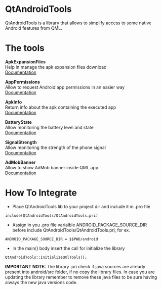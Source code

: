 # QtAndroidTools
QtAndroidTools is a library that allows to simplify access to some native Android features from QML.

# The tools

**ApkExpansionFiles**  
Help in manage the apk expansion files download  
[Documentation](https://falsinsoft.blogspot.com/2019/01/qtandroidtools-apkexpansionfiles.html)

**AppPermissions**  
Allow to request Android app permissions in an easier way  
[Documentation](https://falsinsoft.blogspot.com/2019/01/qtandroidtools-apppermissions.html)

**ApkInfo**  
Return info about the apk containing the executed app  
[Documentation](https://falsinsoft.blogspot.com/2019/01/qtandroidtools-apkinfo.html)

**BatteryState**  
Allow monitoring the battery level and state  
[Documentation](https://falsinsoft.blogspot.com/2019/01/qtandroidtools-batterystate.html)

**SignalStrength**  
Allow monitoring the strength of the phone signal  
[Documentation](https://falsinsoft.blogspot.com/2019/01/qtandroidtools-signalstrength.html)

**AdMobBanner**  
Allow to show AdMob banner inside QML app  
[Documentation](https://falsinsoft.blogspot.com/2019/01/qtandroidtools-admobbanner.html)

# How To Integrate
- Place QtAndroidTools lib to your project dir and include it in .pro file
```
include(QtAndroidTools/QtAndroidTools.pri)
```

- Assign in you .pro file varialble ANDROID_PACKAGE_SOURCE_DIR before include QtAndroidTools/QtAndroidTools.pri, for ex.
```
ANDROID_PACKAGE_SOURCE_DIR = $$PWD/android
```

- In the main() body insert the call for initialize the library
```
QtAndroidTools::InitializeQmlTools();
```

**IMPORTANT NOTE:** The library .pri check if java sources are already present into android/src folder, if no copy the library files. In case you are updating the library remember to remove these java files to be sure having always the new java versions code.
